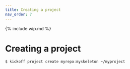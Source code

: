 ```yaml
---
title: Creating a project
nav_order: 7
---
```


{% include wip.md %}

# Creating a project

```bash
$ kickoff project create myrepo:myskeleton ~/myproject
```
